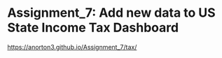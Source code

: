 # Assignment_7: Add new data to US State Income Tax Dashboard

<https://anorton3.github.io/Assignment_7/tax/>
